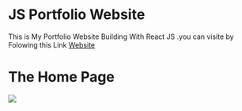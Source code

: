 # JS Portfolio Website<br>
This is My Portfolio Website Building With React JS .you can visite by Folowing this Link <a href="https://abdelali-benajaji.vercel.app/">Website</a><br>
<h1>The Home Page</h1>
<img src="Home.png" />



 
